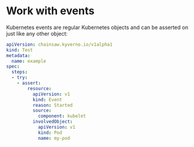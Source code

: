 # Work with events

Kubernetes events are regular Kubernetes objects and can be asserted on just like any other object:

```yaml
apiVersion: chainsaw.kyverno.io/v1alpha1
kind: Test
metadata:
  name: example
spec:
  steps:
  - try:
    - assert:
        resource:
          apiVersion: v1
          kind: Event
          reason: Started
          source:
            component: kubelet
          involvedObject:
            apiVersion: v1
            kind: Pod
            name: my-pod
```
